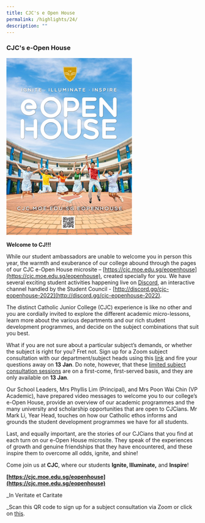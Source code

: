 ```yaml
---
title: CJC's e Open House
permalink: /highlights/24/
description: ""
---
```

### **CJC's e-Open House**

<img src="/images/cjceopenhouse.jpg" style="width:65%">

**Welcome to CJ!!!** 

While our student ambassadors are unable to welcome you in person this year, the warmth and exuberance of our college abound through the pages of our CJC e-Open House microsite – [https://cjc.moe.edu.sg/eopenhouse](https://cjc.moe.edu.sg/eopenhouse), created specially for you. We have several exciting student activities happening live on [Discord](http://discord.gg/cjc-eopenhouse-2022), an interactive channel handled by the Student Council - [http://discord.gg/cjc-eopenhouse-2022](http://discord.gg/cjc-eopenhouse-2022).

The distinct Catholic Junior College (CJC) experience is like no other and you are cordially invited to explore the different academic micro-lessons, learn more about the various departments and our rich student development programmes, and decide on the subject combinations that suit you best.  

What if you are not sure about a particular subject’s demands, or whether the subject is right for you? Fret not. Sign up for a Zoom subject consultation with our department/subject heads using this [link](https://tinyurl.com/cjc2022eohQAoptionform) and fire your questions away on **13** **Jan**. Do note, however, that these [limited subject consultation sessions](https://tinyurl.com/cjc2022eohQAoptionform) are on a first-come, first-served basis, and they are only available on **13 Jan**. 

Our School Leaders, Mrs Phyllis Lim (Principal), and Mrs Poon Wai Chin (VP Academic), have prepared video messages to welcome you to our college’s e-Open House, provide an overview of our academic programmes and the many university and scholarship opportunities that are open to CJCians. Mr Mark Li, Year Head, touches on how our Catholic ethos informs and grounds the student development programmes we have for all students.  

Last, and equally important, are the stories of our CJCians that you find at each turn on our e-Open House microsite. They speak of the experiences of growth and genuine friendships that they have encountered, and these inspire them to overcome all odds, ignite, and shine! 

Come join us at **CJC**, where our students **Ignite, Illuminate,** and **Inspire**!

**[https://cjc.moe.edu.sg/eopenhouse](https://cjc.moe.edu.sg/eopenhouse)**  
  
  
_In Veritate et Caritate  
  
_Scan this QR code to sign up for a subject consultation via Zoom or click on [this](https://tinyurl.com/cjc2022eohQAoptionform).